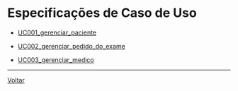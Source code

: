 # Especificações de Caso de Uso

- [UC001_gerenciar_paciente](UC001_gerenciar_usuario.md)

- [UC002_gerenciar_pedido_do_exame](UC002_gerenciar_pedido_do_exame.md)

- [UC003_gerenciar_medico](UC003_gerenciar_medico.md)

---

[Voltar](../README.md)
